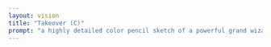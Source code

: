```yaml
---
layout: vision
title: "Takeover (C)"
prompt: "a highly detailed color pencil sketch of a powerful grand wizard staring directly at the camera"
---
```

